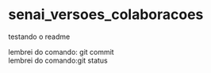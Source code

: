 # senai_versoes_colaboracoes

testando o readme


lembrei do comando: git commit	
lembrei do comando:git status
